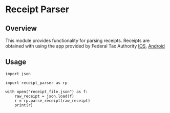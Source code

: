 # Receipt Parser

## Overview
This module provides functionality for parsing receipts.
Receipts are obtained with using the app provided by Federal Tax Authority [IOS](https://apps.apple.com/ru/app/%D0%BF%D1%80%D0%BE%D0%B2%D0%B5%D1%80%D0%BA%D0%B0-%D1%87%D0%B5%D0%BA%D0%BE%D0%B2-%D1%84%D0%BD%D1%81-%D1%80%D0%BE%D1%81%D1%81%D0%B8%D0%B8/id1169353005), [Android](https://play.google.com/store/apps/details?id=ru.fns.billchecker&hl=ru&gl=US)

## Usage

```
import json

import receipt_parser as rp

with open("receipt_file.json") as f:
    raw_receipt = json.load(f)
    r = rp.parse_receipt(raw_receipt)
    print(r)
```

